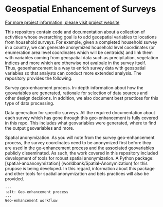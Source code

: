 # Geospatial Enhancement of Surveys
[For more project information, please visit project website](https://worldbank.github.io/DECAT_HH_Geovariables/README.html)

This repository contain code and documentation about a collection of activities whose overarching goal is to add geospatial variables to locations from household surveys. For example, given a completed household survey in a country, we can generate anonymized household level coordinates (or enumeration area level coordinates which will be centroids) and link them with variables coming from geospatial data such as precipitation, vegetation indices and more which are otherwise not avaibale in the survey itself. Thus, geoenhancement is a way to enrich survey data with geospatial variables so that analysts can conduct more extended analysis. The repository provides the following:

Survey geo-enhacment process. In-depth information about how the geovariables are generated, rationale for selection of data sources and other design decisions. In addition, we also document best practices for this type of data processing.

Data generation for specific surveys. All the required documentation about each survey which has gone through this geo-enhancement is fully covered in this repo. This includes what geovariables were generated, where to find the output geovariables and more.

Spatial anonymization. As you will note from the survey geo-enhancement process, the survey coordinates need to be anonymized first before they are used in the ge-enhancement process and the associated geovariables publicly disseminated. As such, the work covered in this repository included development of tools for robust spatial anonymization. A Python package: [spatial-anoanonymization] (worldbank/Spatial-Anonymization) for this prupose is being developed. In this regard, information about this package and other tools for spatial anonymization and bets practices will also be provided.

```{image} ../images/geo-enhancement-pipeline.png
---
:alt: Geo-enhancement process
---
Geo-enhancement workflow
```
